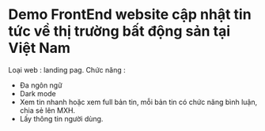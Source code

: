 # Demo FrontEnd website cập nhật tin tức về thị trường bất động sản tại Việt Nam

Loại web : landing pag.
Chức năng : 
+ Đa ngôn ngữ
+ Dark mode
+ Xem tin nhanh hoặc xem full bản tin, mỗi bản tin có chức năng bình luận, chia sẻ lên MXH.
+ Lấy thông tin người dùng. 
